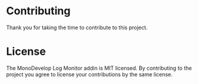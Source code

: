 # Contributing

Thank you for taking the time to contribute to this project.

# License

The MonoDevelop Log Monitor addin is MIT licensed. By contributing to the project you agree to license your contributions by the same license.